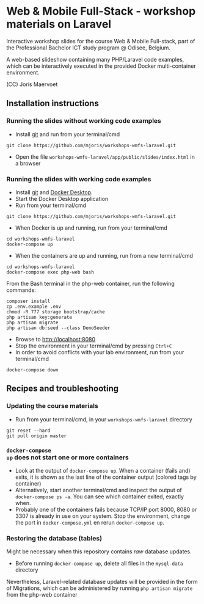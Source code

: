 # Web &amp; Mobile Full-Stack - workshop materials on Laravel
Interactive workshop slides for the course Web &amp; Mobile Full-stack, part of the Professional Bachelor ICT study program @ Odisee, Belgium.

A web-based slideshow containing many PHP/Laravel code examples, which can be interactively executed in the provided Docker multi-container environment.

(CC) Joris Maervoet

## Installation instructions

### Running the slides without working code examples
* Install [git](https://git-scm.com/downloads) and run from your terminal/cmd
```shell
git clone https://github.com/mjoris/workshops-wmfs-laravel.git
```
* Open the file <code>workshops-wmfs-laravel/app/public/slides/index.html</code> in a browser

### Running the slides with working code examples
* Install [git](https://git-scm.com/downloads) and [Docker Desktop](https://www.docker.com/products/docker-desktop).
* Start the Docker Desktop application
* Run from your terminal/cmd
```shell
git clone https://github.com/mjoris/workshops-wmfs-laravel.git
```
* When Docker is up and running, run from your terminal/cmd
```shell
cd workshops-wmfs-laravel
docker-compose up
```
* When the containers are up and running, run from a new terminal/cmd
```shell
cd workshops-wmfs-laravel
docker-compose exec php-web bash
```
From the Bash terminal in the php-web container, run the following commands:
```shell
composer install
cp .env.example .env
chmod -R 777 storage bootstrap/cache
php artisan key:generate
php artisan migrate
php artisan db:seed --class DemoSeeder
```
* Browse to [http://localhost:8080](http://localhost:8080)
* Stop the environment in your terminal/cmd by pressing <code>Ctrl+C</code>
* In order to avoid conflicts with your lab environment, run from your terminal/cmd
```shell
docker-compose down
```

## Recipes and troubleshooting

### Updating the course materials 
* Run from your terminal/cmd, in your <code>workshops-wmfs-laravel</code> directory
```shell
git reset --hard
git pull origin master
```

### <code>docker-compose up</code> does not start one or more containers
* Look at the output of <code>docker-compose up</code>. When a container (fails and) exits, it is shown as the last line of the container output (colored tags by container)
* Alternatively, start another terminal/cmd and inspect the output of <code>docker-compose ps -a</code>. You can see which container exited, exactly when.
* Probably one of the containers fails because TCP/IP port 8000, 8080 or 3307 is already in use on your system. Stop the environment, change the port in <code>docker-compose.yml</code> en rerun <code>docker-compose up</code>.

### Restoring the database (tables)
Might be necessary when this repository contains *raw* database updates.
* Before running <code>docker-compose up</code>, delete all files in the <code>mysql-data</code> directory

Nevertheless, Laravel-related database updates will be provided in the form of Migrations, which can be administered by running ```php artisan migrate``` from the php-web container
